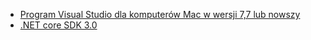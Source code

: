 * [Program Visual Studio dla komputerów Mac w wersji 7,7 lub nowszy](https://visualstudio.microsoft.com/vs/mac/)
* [.NET core SDK 3.0](https://dotnet.microsoft.com/download/dotnet-core/3.0)